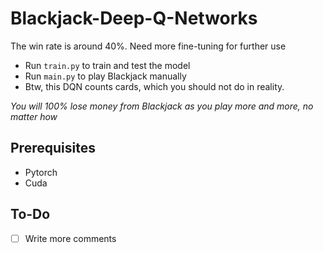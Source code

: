 # Blackjack-Deep-Q-Networks

The win rate is around 40%. Need more fine-tuning for further use

- Run `train.py` to train and test the model
- Run `main.py` to play Blackjack manually
- Btw, this DQN counts cards, which you should not do in reality.

*You will 100% lose money from Blackjack as you play more and more, no matter how*

## Prerequisites
- Pytorch
- Cuda

## To-Do
- [ ] Write more comments
